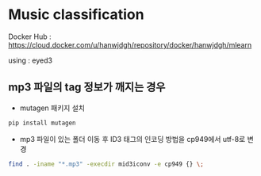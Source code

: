 # Music classification

Docker Hub : https://cloud.docker.com/u/hanwjdgh/repository/docker/hanwjdgh/mlearn

using : eyed3


## mp3 파일의 tag 정보가 깨지는 경우

- mutagen 패키지 설치

```bash
pip install mutagen
```

- mp3 파일이 있는 폴더 이동 후 ID3 태그의 인코딩 방법을 cp949에서 utf-8로 변경

```bash
find . -iname "*.mp3" -execdir mid3iconv -e cp949 {} \;
```